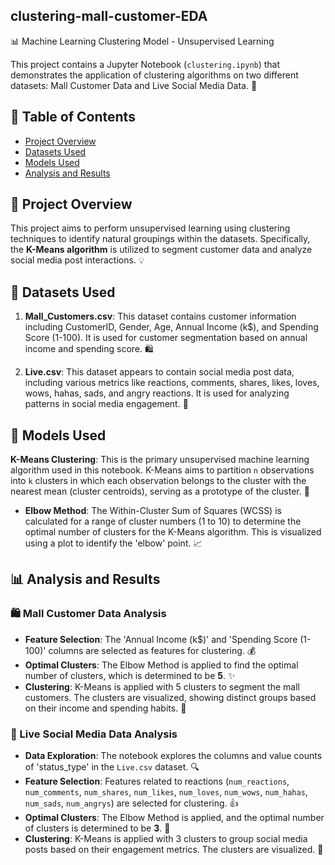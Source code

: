 ## clustering-mall-customer-EDA
📊 Machine Learning Clustering Model - Unsupervised Learning

This project contains a Jupyter Notebook (`clustering.ipynb`) that demonstrates the application of clustering algorithms on two different datasets: Mall Customer Data and Live Social Media Data. 🚀

## 📝 Table of Contents
- [Project Overview](#project-overview)
- [Datasets Used](#datasets-used)
- [Models Used](#models-used)
- [Analysis and Results](#analysis-and-results)

## 🌟 Project Overview

This project aims to perform unsupervised learning using clustering techniques to identify natural groupings within the datasets. Specifically, the **K-Means algorithm** is utilized to segment customer data and analyze social media post interactions. 💡

## 💾 Datasets Used

1.  **Mall_Customers.csv**: This dataset contains customer information including CustomerID, Gender, Age, Annual Income (k$), and Spending Score (1-100). It is used for customer segmentation based on annual income and spending score. 🛍️

2.  **Live.csv**: This dataset appears to contain social media post data, including various metrics like reactions, comments, shares, likes, loves, wows, hahas, sads, and angry reactions. It is used for analyzing patterns in social media engagement. 📱

## 🧠 Models Used

**K-Means Clustering**: This is the primary unsupervised machine learning algorithm used in this notebook. K-Means aims to partition `n` observations into `k` clusters in which each observation belongs to the cluster with the nearest mean (cluster centroids), serving as a prototype of the cluster. 🎯

-   **Elbow Method**: The Within-Cluster Sum of Squares (WCSS) is calculated for a range of cluster numbers (1 to 10) to determine the optimal number of clusters for the K-Means algorithm. This is visualized using a plot to identify the 'elbow' point. 📈

## 📊 Analysis and Results

### 🛍️ Mall Customer Data Analysis

-   **Feature Selection**: The 'Annual Income (k$)' and 'Spending Score (1-100)' columns are selected as features for clustering. 💰
-   **Optimal Clusters**: The Elbow Method is applied to find the optimal number of clusters, which is determined to be **5**. ✨
-   **Clustering**: K-Means is applied with 5 clusters to segment the mall customers. The clusters are visualized, showing distinct groups based on their income and spending habits. 👥

### 📱 Live Social Media Data Analysis

-   **Data Exploration**: The notebook explores the columns and value counts of 'status_type' in the `Live.csv` dataset. 🔍
-   **Feature Selection**: Features related to reactions (`num_reactions`, `num_comments`, `num_shares`, `num_likes`, `num_loves`, `num_wows`, `num_hahas`, `num_sads`, `num_angrys`) are selected for clustering. 👍
-   **Optimal Clusters**: The Elbow Method is applied, and the optimal number of clusters is determined to be **3**. 🌟
-   **Clustering**: K-Means is applied with 3 clusters to group social media posts based on their engagement metrics. The clusters are visualized. 💬




